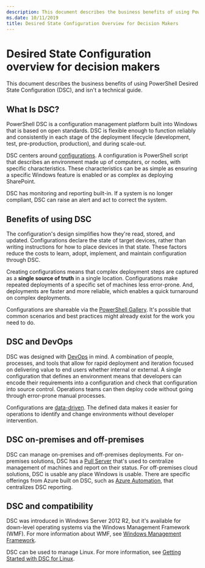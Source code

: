 ```yaml
---
description: This document describes the business benefits of using PowerShell Desired State Configuration (DSC), and isn't a technical guide.
ms.date: 10/11/2019
title: Desired State Configuration Overview for Decision Makers
---
```


# Desired State Configuration overview for decision makers

This document describes the business benefits of using PowerShell Desired State Configuration (DSC),
and isn't a technical guide.

## What Is DSC?

PowerShell DSC is a configuration management platform built into Windows that is based on open
standards. DSC is flexible enough to function reliably and consistently in each stage of the
deployment lifecycle (development, test, pre-production, production), and during scale-out.

DSC centers around [configurations](../configurations/configurations.md). A configuration is
PowerShell script that describes an environment made up of computers, or nodes, with specific
characteristics. These characteristics can be as simple as ensuring a specific Windows feature is
enabled or as complex as deploying SharePoint.

DSC has monitoring and reporting built-in. If a system is no longer compliant, DSC can raise an
alert and act to correct the system.

## Benefits of using DSC

The configuration's design simplifies how they're read, stored, and updated. Configurations declare
the state of target devices, rather than writing instructions for how to place devices in that
state. These factors reduce the costs to learn, adopt, implement, and maintain configuration through
DSC.

Creating configurations means that complex deployment steps are captured as a **single source of
truth** in a single location. Configurations make repeated deployments of a specific set of machines
less error-prone. And, deployments are faster and more reliable, which enables a quick turnaround on
complex deployments.

Configurations are shareable via the [PowerShell Gallery](https://powershellgallery.com). It's
possible that common scenarios and best practices might already exist for the work you need to do.

## DSC and DevOps

DSC was designed with
[DevOps](/archive/blogs/ashleymcglone/devops-for-n00bs-ie-windows-people-like-me) in mind. A
combination of people, processes, and tools that allow for rapid deployment and iteration focused on
delivering value to end users whether internal or external. A single configuration that defines an
environment means that developers can encode their requirements into a configuration and check that
configuration into source control. Operations teams can then deploy code without going through
error-prone manual processes.

Configurations are [data-driven](../configurations/configData.md). The defined data makes it easier
for operations to identify and change environments without developer intervention.

## DSC on-premises and off-premises

DSC can manage on-premises and off-premises deployments. For on-premises solutions, DSC has a
[Pull Server](../pull-server/pullServer.md) that's used to centralize management of machines and
report on their status. For off-premises cloud solutions, DSC is usable any place Windows is usable.
There are specific offerings from Azure built on DSC, such as
[Azure Automation](/azure/automation), that centralizes DSC reporting.

## DSC and compatibility

DSC was introduced in Windows Server 2012 R2, but it's available for down-level operating systems
via the Windows Management Framework (WMF). For more information about WMF, see
[Windows Management Framework](/powershell/scripting/wmf/overview).

DSC can be used to manage Linux. For more information, see
[Getting Started with DSC for Linux](../getting-started/lnxGettingStarted.md).
